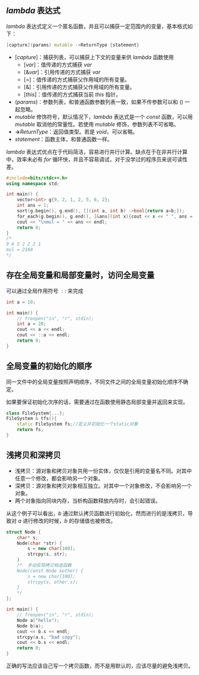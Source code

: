 ## $lambda$ 表达式
$lambda$ 表达式定义一个匿名函数，并且可以捕获一定范围内的变量，基本格式如下：
```cpp
[capture](params) mutable ->ReturnType {statement}
```
- $[capture]$：捕获列表，可以捕获上下文的变量来供 $lambda$ 函数使用
  - $[var]$：值传递的方式捕获 $var$
  - $[\&var]$：引用传递的方式捕获 $var$
  - $[=]$：值传递的方式捕获父作用域的所有变量。
  - $[\&]$：引用传递的方式捕获父作用域的所有变量。
  - $[this]$：值传递的方式捕获当前 $this$ 指针。
- $(params)$：参数列表，和普通函数参数列表一致，如果不传参数可以和 $()$ 一起忽略。
- $mutable$ 修饰符号，默认情况下，$lambda$ 表达式是一个 $const$ 函数，可以用 $mutable$ 取消他的常量性。若使用 $mutable$ 修饰，参数列表不可省略。
- **->**$ReturnType$：返回值类型。若是 $void$，可以省略。
- ${statement}$：函数主体，和普通函数一样。

$lambda$ 表达式优点在于代码简洁，容易进行并行计算。缺点在于在非并行计算中，效率未必有 $for$ 循环快，并且不容易调试，对于没学过的程序员来说可读性差。

```cpp
#include<bits/stdc++.h>
using namespace std;

int main() {
    vector<int> g{9, 2, 1, 2, 5, 6, 2};
    int ans = 1;
    sort(g.begin(), g.end(), [](int a, int b) ->bool{return a>b;});
    for_each(g.begin(), g.end(), [&ans](int x){cout << x << " ", ans = ans*x;});
    cout << "\nmul = " << ans << endl;
    return 0;
}
/*
9 6 5 2 2 2 1
mul = 2160
*/
```

## 存在全局变量和局部变量时，访问全局变量
可以通过全局作用符号 $::$ 来完成
```cpp
int a = 10;

int main() {
	// freopen("in", "r", stdin);
	int a = 20;
	cout << a << endl;
	cout << ::a << endl;
	return 0;
}
```

## 全局变量的初始化的顺序
同一文件中的全局变量按照声明顺序，不同文件之间的全局变量初始化顺序不确定。

如果要保证初始化次序的话，需要通过在函数使用静态局部变量并返回来实现。
```cpp
class FileSystem{...};
FileSystem & tfs(){
	static FileSystem fs;//定义并初始化一个static对象
	return fs;
}
```

## 浅拷贝和深拷贝
- 浅拷贝：源对象和拷贝对象共用一份实体，仅仅是引用的变量名不同。对其中任意一个修改，都会影响另一个对象。
- 深拷贝：源对象和拷贝对象相互独立。对其中一个对象修改，不会影响另一个对象。
- 两个对象指向同块内存，当析构函数释放内存时，会引起错误。

从这个例子可以看出，$b$ 通过默认拷贝函数进行初始化，然而进行的是浅拷贝，导致对 $a$ 进行修改的时候，$b$ 的存储值也被修改。

```cpp
struct Node {
	char* s;
	Node(char *str) {
		s = new char[100];
		strcpy(s, str);
	}
	/*	手动实现拷贝构造函数
	Node(const Node &other) {
		s = new char[100];
		strcpy(s, other.s);
	}
	*/
};

int main() {
	// freopen("in", "r", stdin);
	Node a("hello");
	Node b(a);
	cout << b.s << endl;
	strcpy(a.s, "bad copy");
	cout << b.s << endl;
	return 0;
}
```
正确的写法应该自己写一个拷贝函数，而不是用默认的，应该尽量的避免浅拷贝。

